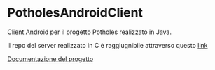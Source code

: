 # PotholesAndroidClient

Client Android per il progetto Potholes realizzato in Java.

Il repo del server realizzato in C è raggiugnibile attraverso questo [link](https://github.com/PepeAndrea/Potholes)

[Documentazione del progetto](https://github.com/PepeAndrea/Potholes/blob/main/Relazione.pdf)
